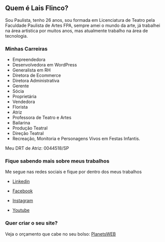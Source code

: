 ## Quem é Lais Flinco?

Sou Paulista, tenho 26 anos, sou formada em Licenciatura de Teatro pela Faculdade Paulista de Artes FPA, sempre amei o mundo da arte, já trabalhei na área artistica por muitos anos, mas atualmente trabalho na área de tecnologia. 

### Minhas Carreiras

- Empreendedora
- Desenvolvedora em WordPress
- Generalista em RH
- Diretora de Ecommerce
- Diretora Administrativa
- Gerente
- Sócia
- Proprietária
- Vendedora
- Florista
- Atriz
- Professora de Teatro e Artes
- Bailarina
- Produção Teatral
- Direção Teatral
- Recreação, Monitoria e Personagens Vivos em Festas Infantis.

Meu DRT de Atriz: 0044518/SP

### Fique sabendo mais sobre meus trabalhos

Me segue nas redes sociais e fique por dentro dos meus trabalhos

- [Linkedin](https://www.linkedin.com/in/lais-flinco-5b9509138/) 

- [Facebook]( https://www.facebook.com/laisflinco)

- [Instagram]( https://www.instagram.com/laisflinco/)

- [Youtube]( https://www.youtube.com/channel/UC467zdcYUmxGK5Elbgy8c7g?view_as=subscriber&pbjreload=101)

### Quer criar o seu site?

Veja o orçamento que cabe no seu bolso:
[PlanetsWEB](http://planetsweb.com.br/)

